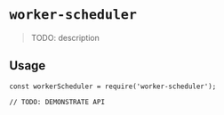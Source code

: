# `worker-scheduler`

> TODO: description

## Usage

```
const workerScheduler = require('worker-scheduler');

// TODO: DEMONSTRATE API
```
